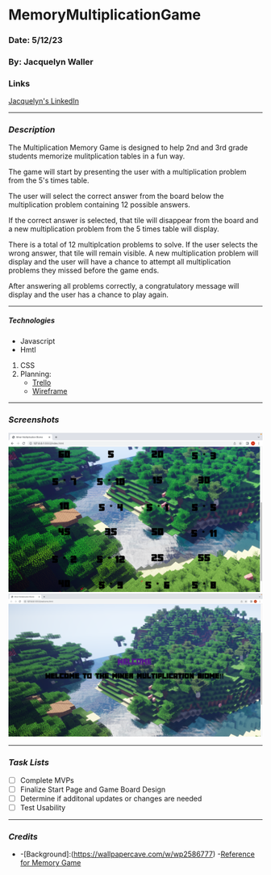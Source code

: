 # MemoryMultiplicationGame
### Date: 5/12/23
### By: Jacquelyn Waller
### Links 
[Jacquelyn's LinkedIn](www.linkedin.com/in/jacquelyn-waller-3)
***
### **_Description_**
The Multiplication Memory Game is designed to help 2nd and 3rd grade students memorize mulitplication tables in a fun way. 

The game will start by presenting the user with a multiplication problem from the 5's times table. 

The user will select the correct answer from the board below the multiplication problem containing 12 possible answers.

If the correct answer is selected, that tile will disappear from the board and a new multiplication problem from the 5 times table will display. 

There is a total of 12 multiplcation problems to solve. If the user selects the wrong answer, that tile will remain visible. A new multiplication problem will display and the user will have a chance to attempt all multiplication problems they missed before the game ends.

After answering all problems correctly, a congratulatory message will display and the user has a chance to play again.
***
##### **_Technologies_**
- Javascript
- Hmtl
1. CSS
2. Planning:
    - [Trello](https://trello.com/b/J06COQ66/miner-multiplication-biome)
    - [Wireframe](https://bit.ly/multiplication-game-wireframe)
***
### **_Screenshots_**
![Screenshot of Game Board](/./imgs/Screen%20Shot%202023-05-12%20at%2011.07.17%20AM.png)
![Screenshot of Welcome Page](./imgs/Screen%20Shot%202023-05-12%20at%2011.06.12%20AM%20(2).png)
***
### **_Task Lists_**
- [ ] Complete MVPs
- [ ] Finalize Start Page and Game Board Design
- [ ] Determine if additonal updates or changes are needed
- [ ] Test Usability
***
### **_Credits_**
- [Font]: (https://www.cdnfonts.com/minecrafter-alt.font)
-[Background]:(https://wallpapercave.com/w/wp2586777)
-[Reference for Memory Game](https://www.taniarascia.com/how-to-create-a-memory-game-super-mario-with-plain-javascript/)

